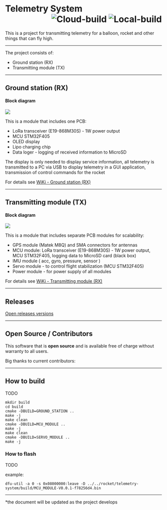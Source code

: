 # Telemetry System  <div align="right"> ![Cloud-build](https://github.com/cvetaevvitaliy/telemetry-system/workflows/Cloud-build/badge.svg) ![Local-build](https://github.com/cvetaevvitaliy/telemetry-system/workflows/Local-build/badge.svg) </div>
This is a project for transmitting telemetry for a balloon, rocket and other things that can fly high. <br>

------

The project consists of:

- Ground station (RX)
-  Transmitting module (TX)

------



## Ground station (RX)

#### Block diagram

![](https://github.com/cvetaevvitaliy/telemetry-system/blob/master/doc/pic/Ground-station.png)

This is a module that includes one PCB:

- LoRa transceiver (E19-868M30S)  - 1W power output
- MCU STM32F405
- OLED display
- Lipo charging chip
- Data loger - logging of received information to MicroSD

The display is only needed to display service information, all telemetry is transmitted to a PC via USB to display telemetry in a GUI application, transmission of control commands for the rocket

For details see [WiKi - Ground station (RX)](https://github.com/cvetaevvitaliy/telemetry-system/wiki/Ground-station-(RX))


------



## Transmitting module (TX)

#### Block diagram

![](https://github.com/cvetaevvitaliy/telemetry-system/blob/master/doc/pic/Telemetry-module-RX.png)

This is a module that includes separate PCB modules for scalability:

- GPS module (Matek M8Q) and SMA connectors for antennas
- MCU module: LoRa transceiver (E19-868M30S)  - 1W power output, MCU STM32F405, logging data to MicroSD card (black box)
- IMU module ( acc, gyro, pressure, sensor )
- Servo module - to control flight stabilization (MCU STM32F405)
- Power module - for power supply of all modules

For details see [WiKi - Transmitting module (RX)](https://github.com/cvetaevvitaliy/telemetry-system/wiki/Transmitting-module-(TX))

------

## Releases

[Open releases versions ](https://github.com/cvetaevvitaliy/telemetry-system/releases)

------

## Open Source / Contributors

This software that is **open source** and is available free of charge without warranty to all users.

Big thanks to current contributors:

------

## How to build

TODO

```
mkdir build
cd build
cmake -DBUILD=GROUND_STATION ..
make -j
make clean
cmake -DBUILD=MCU_MODULE ..
make -j
make clean
cmake -DBUILD=SERVO_MODULE ..
make -j
```


### How to flash

TODO

example:

```dfu-util -a 0 -s 0x08000000:leave -D ../../rocket/telemetry-system/build/MCU_MODULE-V0.0.1-f78256d4.bin```

------

*the document will be updated as the project develops
